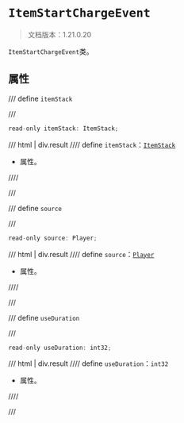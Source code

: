 # `ItemStartChargeEvent`

> 文档版本：1.21.0.20

`ItemStartChargeEvent`类。

## 属性

/// define
`itemStack`


///

```js
read-only itemStack: ItemStack;
```

/// html | div.result
//// define
`itemStack`：[`ItemStack`](./itemstack.md)

- 属性。


////

///


/// define
`source`


///

```js
read-only source: Player;
```

/// html | div.result
//// define
`source`：[`Player`](./player.md)

- 属性。


////

///


/// define
`useDuration`


///

```js
read-only useDuration: int32;
```

/// html | div.result
//// define
`useDuration`：`int32`

- 属性。


////

///

